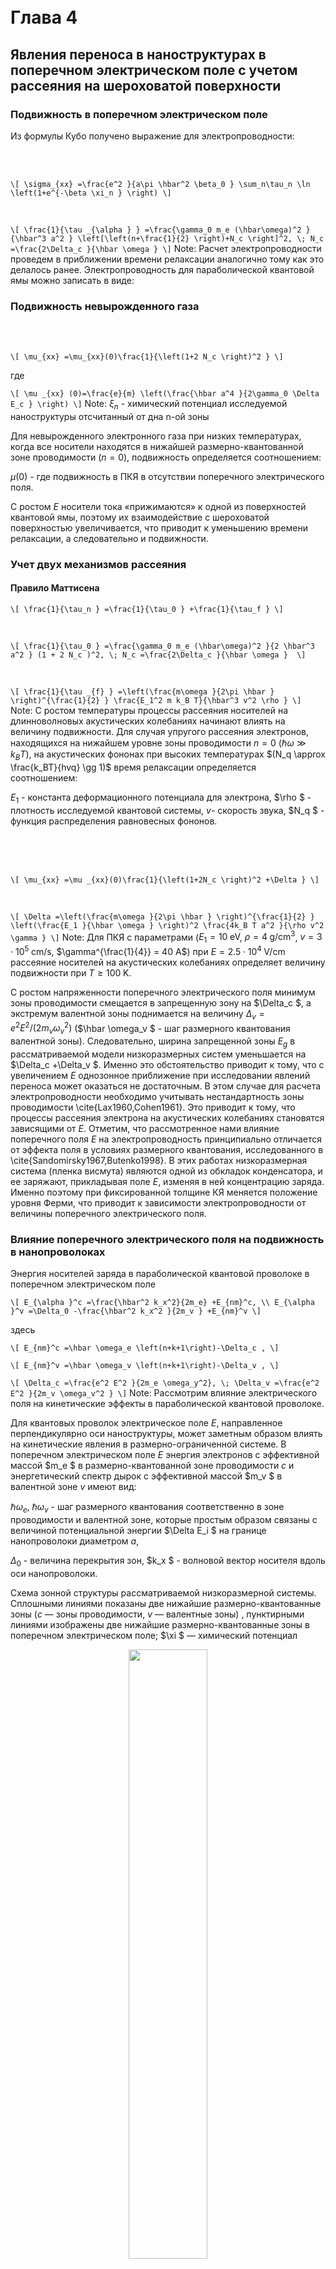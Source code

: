 
<br>

<br>

# Глава 4

## **Явления переноса в наноструктурах в поперечном электрическом поле с учетом рассеяния на шероховатой поверхности**



### Подвижность в поперечном электрическом поле

Из формулы Кубо получено выражение для электропроводности:

<br>

<br>

`
\[
\sigma_{xx} =\frac{e^2 }{a\pi \hbar^2 \beta_0 } \sum_n\tau_n \ln \left(1+e^{-\beta \xi_n } \right)
\]
`

<br>

`
\[
\frac{1}{\tau _{\alpha } } =\frac{\gamma_0 m_e (\hbar\omega)^2 }{\hbar^3 a^2 } \left[\left(n+\frac{1}{2} \right)+N_c \right]^2, \;
N_c =\frac{2\Delta_c }{\hbar \omega }
\]
`
Note:
Расчет электропроводности проведем в приближении времени релаксации аналогично тому как это делалось ранее. Электропроводность для параболической квантовой ямы можно записать в виде:



### Подвижность невырожденного газа

<br>

<br>

`
\[
\mu_{xx} =\mu_{xx}(0)\frac{1}{\left(1+2 N_c \right)^2 }
\]
`

где

`
\[
\mu _{xx} (0)=\frac{e}{m} \left(\frac{\hbar a^4 }{2\gamma_0 \Delta E_c } \right)
\]
`
Note:
$\xi_n$ - химический потенциал исследуемой наноструктуры отсчитанный от дна n-ой зоны

Для невырожденного электронного газа при низких температурах, когда все носители находятся в нижайшей размерно-квантованной зоне проводимости $(n=0)$, подвижность определяется соотношением:

$\mu(0)$ - где подвижность в ПКЯ в отсутствии поперечного электрического поля.

С ростом $E$ носители тока «прижимаются» к одной из поверхностей квантовой ямы, поэтому их взаимодействие с шероховатой поверхностью увеличивается, что приводит к уменьшению времени релаксации, а следовательно и подвижности.


### Учет двух механизмов рассеяния

#### Правило Маттисена

`
\[
\frac{1}{\tau_n } =\frac{1}{\tau_0 } +\frac{1}{\tau_f }
\]
`

<br>

`
\[
\frac{1}{\tau_0 } =\frac{\gamma_0 m_e (\hbar\omega)^2 }{2 \hbar^3 a^2 } (1 + 2 N_c )^2, \;
N_c =\frac{2\Delta_c }{\hbar \omega } 
\]
`

<br>

`
\[
\frac{1}{\tau _{f} } =\left(\frac{m\omega }{2\pi \hbar } \right)^{\frac{1}{2} } \frac{E_1^2 m k_B T}{\hbar^3 v^2 \rho }
\]
`
Note:
С ростом температуры процессы рассеяния носителей на длинноволновых акустических колебаниях начинают влиять на величину подвижности. Для случая упругого рассеяния электронов, находящихся на нижайшем уровне зоны проводимости $n=0$ $(\hbar \omega \gg k_B T)$, на акустических фононах при высоких температурах $(N_q \approx \frac{k_BT}{hvq} \gg 1)$ время релаксации определяется соотношением:

$E_1$  - константа деформационного потенциала для электрона, $\rho $ - плотность исследуемой квантовой системы, $v$- скорость звука, $N_q $ - функция распределения равновесных фононов.


<br>

<br>
<br>

`
\[
\mu_{xx} =\mu _{xx}(0)\frac{1}{\left(1+2N_c \right)^2 +\Delta }
\]
`

<br>

`
\[
\Delta =\left(\frac{m\omega }{2\pi \hbar } \right)^{\frac{1}{2} } \left(\frac{E_1 }{\hbar \omega } \right)^2 \frac{4k_B T a^2 }{\rho v^2 \gamma }
\]
`
Note:
Для ПКЯ с параметрами ($E_1 = 10\mathrm{\; eV}$, $\rho =4 \mathrm{\;g/cm^3}$, $v=3\cdot 10^5 \mathrm{\;cm/s}$, $\gamma^{\frac{1}{4}} = 40 A$) при $E=2.5\cdot 10^4 \mathrm{\;V/cm}$ рассеяние носителей на акустических колебаниях определяет величину подвижности при $T \ge 100 \mathrm{\; K}$.

С ростом напряженности поперечного электрического поля минимум зоны проводимости смещается в запрещенную зону на $\Delta_c $, а экстремум валентной зоны поднимается на величину $\Delta_v =e^2 E^2  / (2m_v  \omega_v^2 )$ ($\hbar \omega_v $ - шаг размерного квантования валентной зоны). Следовательно, ширина запрещенной зоны $E_g$ в рассматриваемой модели низкоразмерных систем уменьшается на $\Delta_c +\Delta_v $. Именно это обстоятельство приводит к тому, что с увеличением $E$ однозонное приближение при исследовании явлений переноса может оказаться не достаточным. В этом случае для расчета электропроводности необходимо учитывать нестандартность зоны проводимости \cite{Lax1960,Cohen1961}. Это приводит к тому, что процессы рассеяния электрона на акустических колебаниях становятся зависящими от $E$. Отметим, что рассмотренное нами влияние поперечного поля $E$ на электропроводность принципиально отличается от эффекта поля в условиях размерного квантования, исследованного в \cite{Sandomirsky1967,Butenko1998}. В этих работах низкоразмерная система (пленка висмута) являются одной из обкладок конденсатора, и ее заряжают, прикладывая поле $E$, изменяя в ней концентрацию заряда. Именно поэтому при фиксированной толщине КЯ меняется положение уровня Ферми, что приводит к зависимости электропроводности от величины поперечного электрического поля.



### Влияние поперечного электрического поля на подвижность в нанопроволоках

Энергия носителей заряда в параболической квантовой проволоке в поперечном электрическом поле

`
\[
E_{\alpha }^c =\frac{\hbar^2 k_x^2}{2m_e} +E_{nm}^c, \\
E_{\alpha }^v =\Delta_0 -\frac{\hbar^2 k_x^2 }{2m_v } +E_{nm}^v
\]
`

здесь

`
\[
E_{nm}^c =\hbar \omega_e \left(n+k+1\right)-\Delta_c ,
\]
`

`
\[
E_{nm}^v =\hbar \omega_v \left(n+k+1\right)-\Delta_v ,
\]
`

`
\[
\Delta_c =\frac{e^2 E^2 }{2m_e \omega_у^2}, \; \Delta_v =\frac{e^2 E^2 }{2m_v \omega_v^2 }
\]
`
Note:
Рассмотрим влияние электрического поля на кинетические эффекты в параболической квантовой проволоке.

Для квантовых проволок электрическое поле $E$, направленное перпендикулярно оси наноструктуры, может заметным образом влиять на кинетические явления в размерно-ограниченной системе. В поперечном электрическом поле $E$ энергия электронов с эффективной массой $m_e $ в размерно-квантованной зоне проводимости $c$ и энергетический спектр дырок с эффективной массой $m_v $ в валентной зоне $v$ имеют вид:

$\hbar \omega_e, \; \hbar \omega_v$ - шаг размерного квантования соответственно в зоне проводимости и валентной зоне, которые простым образом связаны с величиной потенциальной энергии $\Delta E_i $ на границе нанопроволоки диаметром $a$,

$\Delta_0$ - величина перекрытия зон, 
$k_x $ - волновой вектор носителя вдоль оси нанопроволоки.


Схема зонной структуры рассматриваемой низкоразмерной системы. Сплошными линиями показаны две нижайшие размерно-квантованные зоны ($c$ — зоны проводимости, $v$ — валентные зоны) , пунктирными линиями изображены две нижайшие размерно-квантованные зоны в поперечном электрическом поле; $\xi $ — химический потенциал
<br>
<div style="text-align: center;">
<img src="./images/fig_4_4_1.jpg" width="50%">
</div>
Note:
В дальнейшем рассматриваем квантовую проволоку Bi в простой модели, энергетический спектр которой изображен на рисунке. Как следует из выражения для собственных значений гамильтониана, с ростом напряженности электрического поля дно размерно-квантованных c зон опускается на $\Delta_c $ в область запрещенных значений энергии, а экстремумы размерно-квантованных $v$ зон поднимаются вверх на величину $\Delta_v $.

Следует заметить, что в квантовых проволоках, как следствие одномерности квантовой системы, на дне размерно-квантованных зон возникают особенности в плотности энергетических состояний. Поэтому, если рассматривать случай вырожденного электронного (дырочного) газа, то с ростом $E$ экстремумы, например размерно-квантованных c зон, опускаясь вниз, пересекают химический потенциал, что может приводить к особенностям электропроводности (подвижности) в исследуемой наноструктуре.



### Подвижность носителей заряда

<br>

`
\[
\mu =\frac{\mu_0\sqrt{\pi } }{2\sum_{nm} F(\eta_{nm}^c )} \sum_{nm}\left\{\frac{\ln \left[\exp \left(\eta _{nm}^c \right)+1\right]}{\left(n+m+1+N_c \right)^2 } +\left(\frac{\Delta E_c }{\Delta E_v } \right)\frac{1}{p} \frac{\ln \left[\exp \left(\eta_{nm}^v \right)+1\right]}{\left(n+m+1+N_v \right)^2 } \right\}
\]
`

Здесь введены обозначения:
`
\[
\mu_0 =\frac{4R^4 e}{\gamma \Delta E_c } \sqrt{\frac{k_0 T}{2\pi m_c } }, \;
R=\frac{a}{2}, \;
N_c =\frac{2\Delta_c }{\hbar \omega_c }, \;
N_v =\frac{2\Delta_v }{\hbar \omega_v },\\
\eta_{nm}^c =\frac{1}{k_0 T} \left[\xi -\hbar \omega_c \left(n+m+1\right)+\Delta_c \right],\\
\eta_{nm}^v =\frac{1}{k_0 T} \left[-\xi -\hbar \omega_v \left(n+m+1\right)+\Delta_0 +\Delta_v \right],\\
F(\eta_{nm}^c )=\int\limits_0^{\infty }{\frac{dx}{\exp \left(x^2 -\eta_{nm}^c \right)+1}}  ,
\]
`
Note:
Расчет электропроводности проведем так же как ранее используя время релаксации для рассеяния носителей на шероховатой поверхности в КП в поперечном электрическом поле. Выражение подвижности для электронов и дырок в рассматриваемой модели принимает вид:

$p$ - число $c$ зон, участвующих в процессах электропроводности.


#### Условие электронейтральности

`
\[
p\sqrt{\frac{m_c }{m_v } } \sum_{n,m}\int\limits_{0}^{\infty }{\frac{dx}{\exp \left(x^2 -\eta_{nm}^c \right)+1}}  =
\sum_{n,m}\int\limits_0^{\infty}{\frac{dx}{\exp \left(x^2 -\eta_{nm}^v \right)+1}}
\]
`
<div style="text-align: center;">
<video height="400" controls data-autoplay src="./images/chemical.mp4" type="video/mp4"></video>
</div>
Химический потенциал $\xi $ находится из условия электронейтральности исследуемой наноструктуры (число электронов в зонах проводимости равно числу дырок в валентной зоне)

Положение химического потенциала при заданных параметрах наносистемы определяется величиной радиуса $R$ квантовой проволоки и величиной напряженности поперечного электрического поля.



### Частные случаи

<br>

<br>

#### Невырожденный электронный газ

`
\[
\mu =\frac{\mu_0}{\left(1+N_c \right)^2 }
\]
`

<br>

#### Вырожденный электронный газ

`
\[
\mu = \frac{\sqrt{\mu_0 2\pi}}{4\left(1+N_c \right)^2 } \left[\frac{1}{k_0 T} \left(\Delta_0 +\Delta_c +\Delta_v -\hbar \omega_v -\hbar \omega_c \right)\right]^{\frac{1}{2} }
\]
`
Note:
Рассмотрим частные случаи, допускающие аналитическое решение уравнения электронейтральности. Пусть электронный (дырочный) газ является невырожденным. Это возможно, если радиус квантовой проволоки такой, что $\Delta_0 < \hbar \omega_c +\hbar \omega_v $.

Как показали экспериментальные исследования \cite{Black2003a} при $R=250 Å$ в нанопроволоках Bi $\Delta_0 =\hbar \omega_c +\hbar \omega_v $. Если $m_c \ll m_v $ и носители находятся в нижайших размерно-квантованных зонах $(n = m = 0)$, подвижность можно записать в следующем виде:

Согласно выражению для невырожденного газа подвижность в рассматриваемом случае с ростом напряженности поперечного электрического поля убывает. Это связано с более сильным взаимодействием носителей с шероховатой поверхностью с увеличением электрического поля. Если электронный газ вырожден и химический потенциал расположен между нижайшей и последующей размерно-квантованной зоной проводимости (аналогично и для размерно-квантованной v зоны), то подвижность описывается следующим соотношением:

Если электронный газ вырожден и химический потенциал расположен между нижайшей и последующей размерно-квантованной зоной проводимости (аналогично и для размерно-квантованной v зоны), то подвижность описывается следующим соотношением:

Как следует из выражения для вырожденного электронного газа, подвижность с ростом $E$ убывает, но слабее, чем в случае невырожденного электронного газа. В общем случае зависимость подвижности от напряженности поперечного электрического поля можно найти только численно.


Зависимость подвижности (в относительных единицах) от напряженности поперечного электрического поля. $R=330 Å$

<br>

<div style="text-align: center;">
<img src="./images/fig_4_2_2.jpg" width="60%">
</div>
Note:
Влияние поперечного электрического поля на подвижность принципиальным образом зависит от радиуса нанопроволоки. При небольших значениях $R$, когда квантовая проволока представляет почти безщелевой полупроводник, с ростом $E$ (при $E=0$ электронный (дырочный) газ невырожден) подвижность сначала уменьшается, затем увеличивается, и в дальнейшем описывается осцилляционной кривой. 


Зависимость подвижности (в относительных единицах) от напряженности поперечного электрического поля. $R=990 Å$

<br>

<div style="text-align: center;">
<img src="./images/fig_4_2_3.jpg" width="60%">
</div>
Note:
При больших радиусах нанопроволок, когда электронный (дырочный) газ изначально был вырожден, зависимость $\mu$ от $E$ носит явно осциллирующий характер. Такое поведение подвижности в присуствии поперечного электрического поля связано с тем, что с ростом напряженности поперечного электрического поля, дно размерно-квантованных $c$ зоны, опускаясь в область запрещенных значений энергии, пересекает химический потенциал, что приводит к увеличению подвижности. Заметим, что для типичных значений параметров нанопроволок Bi ($m_c = 0.01m_0 $, $m_v = 0.1m_0$, $\Delta E_c  / \Delta E_v  = 1.5$) $N_v =5.8 N_c $, поэтому с ростом $E$ влияние дырок на поведение $\mu$ от $E$ слабее, чем для электронов. Следовательно, осцилляционная зависимость подвижности от $E$ должна наблюдаться и для полупроводниковых квантовых проволок с вырожденным электронным газом.



### Особенности подвижности в нанопроволоках в поперечных электрическом и магнитном полях

<br>

`
\[
\hat{P}^{(x)}_{\alpha \beta }=\hbar k_x{\left(\frac{\omega_y}{\Omega_y}\right)}^2 \delta_{\alpha \beta }
\]
`
<br>
`
\[
\sigma_{xx}=\frac{2 e^2\hbar}{\beta_0 \pi^2 m^*_x \gamma_0} \sum_{nm}{\frac{\ln \left[1+\exp\left(\beta_0 \xi_{nm}\right)\right]}{\left[\hbar \omega_y \frac{\omega_y}{\Omega_y}\left(n+\frac{1}{2}\right)+\hbar \omega_z\left(m+\frac{1}{2}\right)+2\Delta_c\right]^2}} 
\]
`
<br>
`
\[
\xi_{nm}=\xi -\hbar \Omega_y \left(n+\frac{1}{2}\right)-\hbar \omega_z\left(m+\frac{1}{2}\right)+\Delta_c,\;
\beta =\frac{1}{k_0 T}
\]
`

`
\[
m^*_{ex}=m_{ex}{\left(\frac{\Omega_y}{\omega_y}\right)}^2
\]
`
Note:
В присутствии однородного квантующего магнитного поля энергетический спектр носителей в квантовых проволоках заметным образом меняется, поэтому рассмотрим одновременное влияние поперечного магнитного и электрического полей $B \parallel E)$ на явления переноса в квантовых проволоках.

Учитываем только диагональный член матричного элемента, т.к. недиагональные по осцилляторному квантовом числу матричные элементы оператора импульса при разумных параметрах КП дают незначительный вклад в искомую электропроводность:

В этих естественных приближениях соотношение для электропроводности, можно записать в следующем виде:

$\xi $ - химический потенциал исследуемой наносистемы. Аналогично можно записать $\sigma_{xx}$ для дырок в валентной зоне полуметалла Bi. В этом случае эффективные массы электронов нужно заменить на соответствующие массы дырок, а $\xi$  на $-\xi $ плюс величину перекрытия c и v зон.

Необходимо заметить что, т.к. эффективные массы электронов (дырок) в однородном поперечном магнитном поле увеличиваются то электропроводность с ростом напряженности магнитного поля уменьшается.


#### Подвижность носителей (электронов и дырок) в нанопроволоке:

<br>

`
\[
\mu_{xx} =\frac{eR^2{\hbar }^2}{m^*_x \gamma_0}\frac{1}{\sqrt{2m^*_x \beta_0}\sum_{nm}{F\left(\xi_{nm}\right)}}\sum_{nm}{\frac{\ln \left[1+{\exp \left(\beta {\xi }_{nm}\right)\ }\right]}{\left[\hbar \omega_y\frac{\omega_y}{\Omega_y} \left(n+\frac{1}{2}\right)+\hbar \omega_z\left(m+\frac{1}{2}\right)+ 2\Delta_c\right]^2}}+\\
+\frac{eR^2 \hbar^2}{\mu^*_x \gamma_0}\frac{1}{\sqrt{2\mu^*_x \beta_0}\sum_{nm}{F\left(\widetilde{\xi }_{nm}\right)}}\sum_{nm}{\frac{\ln \left[1+{\exp \left(\beta \widetilde{\xi}_{nm}\right)\ }\right]}{p{\left[\hbar \widetilde{\omega}_y \frac{\widetilde{\omega}_y}{\widetilde{\Omega}_y}\left(n+\frac{1}{2}\right)+\hbar \widetilde{\omega}_z \left(m+\frac{1}{2}\right)+2{\Delta }_v\right]}^2}} 
\]
`
<br>
`
\[
F\left(\xi_{nm}\right)=\int\limits^{\infty }_0 {\frac{dx}{\exp \left(x^2-\beta {\xi }_{nm}\right) +1}},
\]
\[
\widetilde{\xi }_{nm}=-\xi -\hbar \widetilde{\Omega}_y\left(n+\frac{1}{2}\right)-\hbar \widetilde{\omega}_z\left(m+\frac{1}{2}\right)+\Delta_0+\Delta_v
\]
`
Note:
Следовательно, подвижность носителей (электронов и дырок) в нанопроволоке записывается следующим образом:
$p$ - число $c$ зон, участвующих в процессах электропроводности.
Химический потенциал $\xi $ находится из условия электронейтральности исследуемой квантовой проволоки (число электронов в $p$ зонах проводимости равно числу дырок в валентной зоне):
Если магнитное поле направлено вдоль оси OZ, а постоянное поперечное электрическое поле перпендикулярно магнитному, то подвижность, как показывают расчеты, тоже описывается этим соотношением.


Зависимость подвижности в относительны единицах $\widetilde{\mu}=\mu(E)/\mu(0)$ от электрического поля

<br>

<div style="text-align: center;">
<img src="./images/fig_4_3_1.jpg" width="50%">
</div>
Note:
На рисунке приведены численные расчеты зависимости подвижности (в относительных единицах) от напряженности поперечного электрического поля. Кривые 1, 2, 3 получены при $\delta = 0$, $\delta =0.05$, $\delta = 0.1$ соотвественно $\left(\delta = {\left(\omega^c_x/\omega_y\right)}^2\right)$. При малых значениях $\Delta_c$ электронный газ (при рассмотренных параметрах квантовой проволоки) является невырожденным, поэтому с ростом напряженности поперечного электрического поля подвижность уменьшается. Кривая 1 (подвижность в отсутствии  магнитного поля) описывается тремя максимумами. Такая осцилляционная зависимость подвижности связана с тем, что с ростом $E$ химический потенциал, отсчитанный от дна размерно-квантованной зоны проводимости, поднимается в область больших значений энергии и может пересечь дно размерно-квантованной $c$ зоны, в которой существуют особенности в плотности энергетических состояний. Первый пик связан с пересечением химического потенциала нижайшего состояния размерно-квантованной $c$ зоны $(n=0,\; m=0)$, второй пик возникает из-за пересечения химического потенциала дна первой размерно-квантованной зоны $(m=0,\; n=1)$, третий пик - из-за пересечения химического потенциала второй размерно-квантованной зоной $(m=1,\; n=0)$. С ростом напряженности магнитного поля дно размерно-квантованной зоны проводимости поднимается в область б\'ольших значений энергии, поэтому пересечение химического потенциала наступает при б\'ольших значениях $\Delta_c$. Именно по этой причине первый пик кривой 2 сдвинут по отношению первого пика кривой 1 в область б\'ольших значений напряженности поперечного электрического поля.



### Термоэдс в нанопроволоках Bi в попереченом постоянном электрическом поле

#### Термоэдс в массивных образцах

`
\[
\alpha_{xx}(H) = \frac{\gamma_{yx}}{T \sigma_{yx}}
\]
`

#### Термоэдс в низкоразмерных структурах

`
\[
\alpha_{xx}(H) = \frac{\gamma_{xx}}{T \sigma_{xx}}
\]
` 

`
\[
\gamma_{xx} = \int\limits_{- \infty }^{\infty}{\left\langle \hat{j_x}(t) \hat{Q}_x \right\rangle  dt} =
\frac{e \hbar^2 }{2 k_0 TV m_e^2} \sum_{\alpha}{\left( E_{\alpha} - \xi \right) k_x^2 \tau_{\alpha} n_{\alpha}\left( 1 - n_{\alpha} \right) }
\]
`

`
\[
\sigma_{xx} = \int\limits_{- \infty }^{\infty}{\left\langle \hat{j}_x(t) \hat{j}_x \right\rangle  dt} =
\frac{e^2 \hbar^2 }{2 k_0 TV m_e^2} \sum_{\alpha}{k_x^2 \tau_{\alpha} n_{\alpha}\left( 1 - n_{\alpha} \right) }
\]
`
Note:
<small>
Исследования термомагнитных явлений в объемных материалах в поперечном магнитном поле представляются очень важными, поскольку квантовые эффекты в этом случае проявляются очень ярко.
Именно по этой причине описание кинетических явлений с использованием классического уравнения Больцмана, которое неприменимо в квантующих магнитных полях, является сомнительным \cite{Askerov1970}. т.к. оно справедливо только в квазиклассическом случае, когда имеет место понятие траектории и состояния электронного газа задаются в фазовом пространстве.

В массивных образцах в поперечном магнитном поле термоэдс простым образом связана с потоком тепловой энергии и с электропроводностью (принцип Онзагера)

и при $\omega_c \tau \gg 1$ ($\omega_c$ - циклотронная частота, $\tau$ - время релаксации) не зависит от механизма рассеяния.

В низкоразмерных системах термоэдс в поперечном магнитном поле принципиальным образом отличается от массивных образцов. Это связано с тем, что диагональные по квантовым числам матричные элементы операторов плотности электрического тока, через которые определяются корреляционные функции плотности потока тепловой энергии и электропроводности, отличны от нуля. Поэтому термоэдс в рассматриваемом случае

зависит от механизмов рассеяния носителей в системах с пониженной размерностью (квантовые ямы, квантовые проволоки).

Для последовательного описания термоэдс в поперечном квантующем магнитном поле необходимо использовать общие соотношения неравновесной квантовой статистики для потока тепловой энергии и электропроводности, расчет которых можно провести без использования решения классического уравнения Больцмана.

Проводя усреднение по фононной подсистеме, усреднение по реализации случайного процесса при учете рассеяния носителей на шероховатой поверхности проводится с использованием метода кумулянтного усреднения, получаем выражения для плотности потка и электропроводности:

n_{\alpha} - равновесная функция распределения носителей, \alpha - набор квантовых чисел, описывающих квантовое состояние электрона, 1/\tau_{\alpha} - полная квантово-механическая вероятность рассеяния частиц в единицу времени, \xi - химический потенциал, k_x - волновой вектор вдоль оси OX для электрона с эффективной массой m_e, {} - описывает усреднение с равновесной матрицей плотности. 
</small>


#### Термоэдс с учетом электронов и дырок

<br>

<br>

`
\[
\alpha _{xx} =-\frac{k_0}{e} \left\{\sum_{n,m}\left[\nu \frac{F_2 \left(\eta_{nm}^c \right)-\eta _{nm}^c F_1 \left(\eta_{nm}^c \right)}{\left(n+m+1+N_c \right)^2 } -\frac{F_2 \left(\eta_{nm}^v \right)-\eta_{nm}^v F_1 \left(\eta_{nm}^v \right)}{b\left(n+m+1+aN_c \right)^2 } \right] \right\}\times\\
\times \left\{\sum _{n,m}\left[\nu \frac{F_1 \left(\eta_{nm}^c \right)}{\left(n+m+1+N_c \right)^2 } +\frac{F_1 \left(\eta_{nm}^v \right)}{b\left(n+m+1+a N_c \right)^2 } \right] \right\}^{-1} 
\]
`
<br>
`
\[
a=\left(\frac{m_h }{m_c } \right)^{\frac{1}{2} } \left(\frac{\Delta E_c }{\Delta E_v } \right)^{\frac{3}{2} } ,\;
b=\frac{\Delta E_v }{\Delta E_c } , \\
\eta_{nm}^c =\beta \left[\Delta_c +\xi -\hbar \omega_c \left(n+m+1\right)\right], \\
\eta_{nm}^v =\beta \left[\Delta +\Delta_v -\xi -\hbar \omega_v \left(n+m+1\right)\right],
\]
`
Note:
В простейшей модели перекрывающихся зон для нанопроволок Bi выражение для подвижности принимает вид:

$v$ - количество зон проводимости, участвующих в кинетических процессах


#### Интегралы Ферми

<br>

`
\[
F_k (\eta )=\int\limits_0^{\infty }{\frac{ e^{x-\eta } x^k dx}{\left(1 + e^{x-\eta }\right)^2 }} 
\]
`

В частности для $k=0$
`
\[
F_0 (\eta)=\frac{1}{e^{-\eta}+1} 
\]
`

Для $k=1$ 
`
\[
F_1 (\eta )=\ln \left(1 + e^{\eta }\right)
\]
`

Для $k=1/2$ 
`
\[
F_{\frac{1}{2}} (\eta )=-\frac{\sqrt(\pi)}{2}\mathrm{Li}_{\frac{1}{2}}[-\exp(\eta)]
\]
`
Note:
Функция входящие в выражения для термоэдс и химического потенциала, при в некоторых случаях выражаются через элементарные функции


#### Химический потенциал

<br>

`
\[
\nu \sqrt{\frac{m_e }{m_v } } \sum_{n,m}F_{\frac{1}{2}}\left(\eta_{nm}^c \right) =\sum_{n,m}F_{ \frac{1}{2}} \left(\eta_{nm}^v \right)
\]
`

Вырожденный электронный газ

`
\[
\xi -\hbar \omega_c =\Delta_0 +\Delta_v -\left(\hbar \omega_c +\hbar \omega_v \right), \left(\frac{\Delta_v }{\Delta_c } =\frac{\Delta E_c }{\Delta E_v } >1\right)
\]
`

`
\[
\alpha_{xx}^{(d)} =-\frac{k_0 }{e} \cdot \frac{\pi^3 }{3} \cdot \frac{1-\frac{1}{b\nu } \left(\frac{1+N_c }{1+aN_c } \right)^2 }{\Delta +\Delta_v -\left(\hbar \omega_c +\hbar \omega_v \right)}
\]
`

Термоэдс в случае невырожденного электронного газа

`
\[
\alpha_{xx}^{(nd)} =-\frac{k_0 }{e} \left\{2+\beta \left[\frac{1}{2} \ln \left( \nu^2 \frac{m_e }{m_h } \right) +\left(\hbar \omega_c +\hbar \omega_v -\Delta +\Delta_v +\Delta_c \right)\right]\right\}
\]
`
Note:
Химический потенциал $\xi $ определяется как обычно из условия электронейтральности исследуемой наноструктуры (число электронов в размерно-квантованных $c$ зонах равно числу дырок в $v$ зоне):
 
Если носители находятся на нижайшем размерно-квантованном уровне $(n=m=0)$, электронный и дырочный газ вырожден (химический потенциал положителен и $\beta \xi \gg 1$), то при $m_c \ll m_v $, то не трудно определить $\xi $:

В такой простой модели, термоэдс принимает вид:

Следовательно, термоэдс отрицательна, т.е. определяется электронами и с ростом напряженности электрического поля $E$ уменьшается.

В противоположном случае невырожденного электронного и дырочного газов (это справедливо при малых радиусах квантовой проволоки $d \ll 500 A$, при $T=77 \text{ K}$ \cite{Black2002}), термоэдс имеет вид:


Зависимость удельной термоэдс квантовой проволоки от напряженности поперечного электрического поля

<br>

<div style="text-align: center;">
<img src="./images/fig_4_4_2.jpg" width="65%">
</div>
Note:
<small>
Расчет термоэдс проведен в общем случае  с учетом размерно-квантованных v и c зон при типичных значениях параметров квантовой проволоки:

$\Delta E_c =0.5$ eV, $\Delta E_v =0.3$ eV, $\Delta_0 =0.038$ eV, $m_c =0.01 m_0$, $m_v = 0.1 m_0$, R=500$ A.

Зависимость термоэдс в этом случае от напряженности постоянного электрического поля приведена на рисунке. 
 
Кривая 1 получена при $T=10$ K, кривая 2 вычислена при $T=50$ K. Как показано на рисунке с ростом температуры величина термоэдс по абсолютной величине уменьшается и при увеличении $E$, стремится к нулю оставаясь при этом отрицательной.
 
В нанопроволоках, как следствие одномерности наноструктуры в плотности состояний на дне каждой размерно-квантованной зоны возникают особенности. Поэтому с ростом напряженности постоянного электрического поля экстремумы, например, размерно-квантованных $v$ зон, поднимаясь вверх по энергии, могут пересекать химический потенциал, что, естественно, приводит к особенностям кинетических коэффициентов (например, подвижности). Однако в термоэдс эти особенности не очень ярко проявляются, поскольку $\alpha _{xx} $ определяется отношением потока тепловой энергии носителей к электропроводности.
 
При $E=0$ дырки вносят заметный вклад в термоэдс, уменьшая ее по абсолютной величине. С ростом напряженности электрического поля (для рассмотренных выше параметров нанопроволоки $a\sim 7$) вклад дырок в термоэдс быстро уменьшается, а это и приводит к тому, что в зависимости $\alpha_{xx} $ от $N_c $) возникает характерный минимум.
 
Следовательно, внешнее электрическое поле дает уникальную возможность управлять величиной термоэдс, что позволяет надеяться  на приборное применение предсказанного эффекта. В заключение отметим, что сильная анизотропия эффективных масс в нанопроволоках Bi (в зависимости от направления кристаллографических осей массы для электронов в $c$-зоне меняются от $0,001 m_0 $ до $0,26 m_0 $, в валентной зоне от $0,059m_0 $ до $0,634m_0 $) влияет на величину рассматриваемого эффекта, но сохраняет зависимость термоэдс от $E$ практически неизменной.
</small>